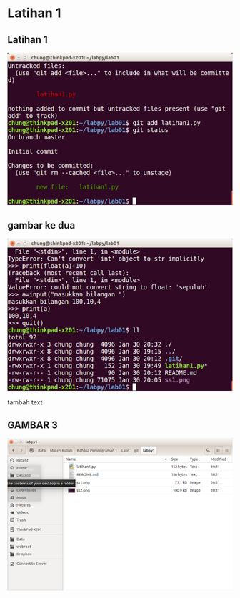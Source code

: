 # Latihan 1
## Latihan 1

![img](https://github.com/abuazzam/labpy1/blob/master/ss1.png)


## gambar ke dua
![img2](https://github.com/abuazzam/labpy1/blob/master/ss2.png)

tambah text

## GAMBAR 3
![img3](https://github.com/abuazzam/labpy1/blob/master/gambar1.png)
